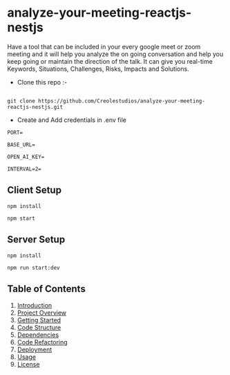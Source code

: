 # analyze-your-meeting-reactjs-nestjs
Have a tool that can be included in your every google meet or zoom meeting and it will help you analyze the on going conversation and help you keep going or maintain the direction of the talk. It can give you real-time Keywords, Situations, Challenges, Risks, Impacts and Solutions. 

* Clone this repo :-

```

git clone https://github.com/Creolestudios/analyze-your-meeting-reactjs-nestjs.git

```

* Create and Add credentials in .env file 

```
PORT=

BASE_URL=

OPEN_AI_KEY=

INTERVAL=2=

```

## Client Setup

```
npm install 

npm start 

```


## Server Setup


```
npm install 

npm run start:dev

```



## Table of Contents

1. [Introduction](#1-introduction)
2. [Project Overview](#2-project-overview)
3. [Getting Started](#3-getting-started)
4. [Code Structure](#4-code-structure)
5. [Dependencies](#5-dependencies)
6. [Code Refactoring](#6-code-refactoring)
7. [Deployment](#7-deployment)
8. [Usage](#8-usage)
9. [License](#9-license)

